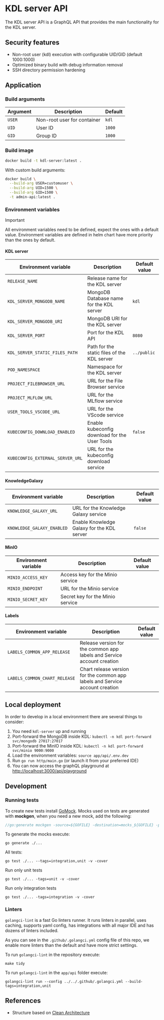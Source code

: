 # KDL server API

The KDL server API is a GraphQL API that provides the main functionality for the KDL server.

## Security features

* Non-root user (kdl) execution with configurable UID/GID (default 1000:1000)
* Optimized binary build with debug information removal
* SSH directory permission hardening

## Application

### Build arguments

| Argument | Description                 | Default |
|----------|-----------------------------|---------|
| `USER`   | Non-root user for container | `kdl`   |
| `UID`    | User ID                     | `1000`  |
| `GID`    | Group ID                    | `1000`  |

### Build image

```bash
docker build -t kdl-server:latest .
```

With custom build arguments:

```bash
docker build \
  --build-arg USER=customuser \
  --build-arg UID=1500 \
  --build-arg GID=1500 \
  -t admin-api:latest .
```

### Environment variables

> [!IMPORTANT]
> All environment variables need to be defined, expect the ones
> with a default value. Environment variables are defined in helm chart have
> more priority than the ones by default.

#### KDL server

| Environment variable             | Description                                   | Default value |
|----------------------------------|-----------------------------------------------|---------------|
| `RELEASE_NAME`                   | Release name for the KDL server               |               |
| `KDL_SERVER_MONGODB_NAME`        | MongoDB Database name for the KDL server      | `kdl`         |
| `KDL_SERVER_MONGODB_URI`         | MongoDB URI for the KDL server                |               |
| `KDL_SERVER_PORT`                | Port for the KDL API                          | `8080`        |
| `KDL_SERVER_STATIC_FILES_PATH`   | Path for the static files of the KDL server   | `../public`   |
| `POD_NAMESPACE`                  | Namespace for the KDL server                  |               |
| `PROJECT_FILEBROWSER_URL`        | URL for the File Browser service              |               |
| `PROJECT_MLFLOW_URL`             | URL for the MLflow service                    |               |
| `USER_TOOLS_VSCODE_URL`          | URL for the VScode service                    |               |
| `KUBECONFIG_DOWNLOAD_ENABLED`    | Enable kubeconfig download for the User Tools | `false`       |
| `KUBECONFIG_EXTERNAL_SERVER_URL` | URL for the kubeconfig download service       |               |

#### KnowledgeGalaxy

| Environment variable       | Description                                | Default value |
|----------------------------|--------------------------------------------|---------------|
| `KNOWLEDGE_GALAXY_URL`     | URL for the Knowledge Galaxy service       |               |
| `KNOWLEDGE_GALAXY_ENABLED` | Enable Knowledge Galaxy for the KDL server | `false`       |

#### MinIO

| Environment variable | Description                            | Default value |
|----------------------|----------------------------------------|---------------|
| `MINIO_ACCESS_KEY`   | Access key for the Minio service       |               |
| `MINIO_ENDPOINT`     | URL for the Minio service              |               |
| `MINIO_SECRET_KEY`   | Secret key for the Minio service       |               |

#### Labels

| Environment variable          | Description                                                                  | Default value |
|-------------------------------|------------------------------------------------------------------------------|---------------|
| `LABELS_COMMON_APP_RELEASE`   | Release version for the common app labels and Service account creation       |               |
| `LABELS_COMMON_CHART_RELEASE` | Chart release version for the common app labels and Service account creation |               |

## Local deployment

In order to develop in a local environment there are several things to consider:

1. You need `kdl-server` up and running
2. Port-forward the MongoDB inside KDL: `kubectl -n kdl port-forward svc/mongodb 27017:27017`
3. Port-forward the MinIO inside KDL: `kubectl -n kdl port-forward svc/minio 9000:9000`
4. Load the environment variables: `source app/api/.env.dev`
5. Run `go run http/main.go` (or launch it from your preferred IDE)
6. You can now access the graphQL playground at <http://localhost:3000/api/playground>

## Development

### Running tests

To create new tests install [GoMock](https://github.com/golang/mock). Mocks used on tests are generated with **mockgen**, when you need a new mock, add the following:

```go
//go:generate mockgen -source=${GOFILE} -destination=mocks_${GOFILE} -package=${GOPACKAGE}
```

To generate the mocks execute:

```console
go generate ./...
```

All tests:

```console
go test ./... --tags=integration,unit -v -cover
```

Run only unit tests

```console
go test ./... -tags=unit -v -cover
```

Run only integration tests

```console
go test ./... -tags=integration -v -cover
```

### Linters

`golangci-lint` is a fast Go linters runner. It runs linters in parallel, uses caching, supports yaml config, has integrations with all major IDE and has dozens of linters included.

As you can see in the `.github/.golangci.yml` config file of this repo, we enable more linters than the default and have more strict settings.

To run `golangci-lint` in the repository execute:

```console
make tidy
```

To run `golangci-lint` in the `app/api` folder execute:

```console
golangci-lint run --config ../../.github/.golangci.yml --build-tags=integration,unit
```

## References

* Structure based on [Clean Architecture](https://eltonminetto.dev/en/post/2020-07-06-clean-architecture-2years-later/)
